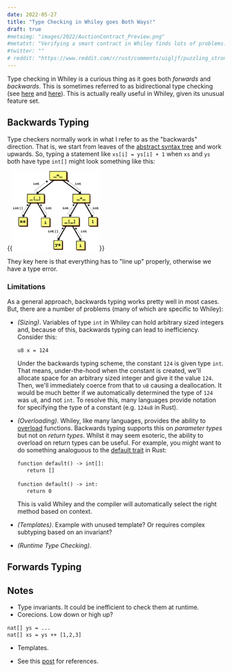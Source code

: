 ```yaml
---
date: 2022-05-27
title: "Type Checking in Whiley goes Both Ways!"
draft: true
#metaimg: "images/2022/AuctionContract_Preview.png"
#metatxt: "Verifying a smart contract in Whiley finds lots of problems."
#twitter: ""
# reddit: "https://www.reddit.com/r/rust/comments/uigljf/puzzling_strong_updates_in_rust/"
---
```


Type checking in Whiley is a curious thing as it goes both _forwards_
and _backwards_.  This is sometimes referred to as bidirectional type
checking (see [here](https://arxiv.org/abs/1908.05839) and
[here](https://ncatlab.org/nlab/show/bidirectional+typechecking)).
This is actually really useful in Whiley, given its unusual feature
set.

## Backwards Typing

Type checkers normally work in what I refer to as the "backwards"
direction.  That is, we start from leaves of the [abstract syntax
tree](https://en.wikipedia.org/wiki/Abstract_syntax_tree) and work
upwards.  So, typing a statement like `xs[i] = ys[i] + 1` when `xs`
and `ys` both have type `int[]` might look something like this:

{{<img class="text-center" src="/images/2022/BidirectionalTypeChecking.png" width="40%" alt="Illustrating the layout of an array in Java.">}}

They key here is that everything has to "line up" properly, otherwise
we have a type error.

### Limitations

As a general approach, backwards typing works pretty well in most
cases.  But, there are a number of problems (many of which are
specific to Whiley):

   * *(Sizing)*.  Variables of type `int` in Whiley can hold arbitrary
      sized integers and, because of this, backwards typing can lead
      to inefficiency.  Consider this:
      
      ```Whiley
      u8 x = 124
      ```
      
      Under the backwards typing scheme, the constant `124` is given
      type `int`.  That means, under-the-hood when the constant is
      created, we'll allocate space for an arbitrary sized integer and
      give it the value `124`.  Then, we'll immediately coerce from
      that to `u8` causing a deallocation.  It would be much better if
      we automatically determined the type of `124` was `u8`, and not
      `int`.  To resolve this, many languages provide notation for
      specifying the type of a constant (e.g. `124u8` in Rust).

   * *(Overloading)*.  Whiley, like many languages, provides the
      ability to
      [overload](https://en.wikipedia.org/wiki/Function_overloading)
      functions.  Backwards typing supports this on _parameter types_
      but not on _return types_.  Whilst it may seem esoteric, the
      ability to overload on return types can be useful.  For example,
      you might want to do something analoguous to the [default
      trait](https://doc.rust-lang.org/std/default/trait.Default.html)
      in Rust:
      
      ```Whiley
      function default() -> int[]:
         return []

      function default() -> int:
         return 0
      ```

      This is valid Whiley and the compiler will automatically
      select the right method based on context.

   * *(Templates)*.  Example with unused template?  Or requires
      complex subtyping based on an invariant?

   * *(Runtime Type Checking)*.

## Forwards Typing

## Notes

   * Type invariants.  It could be inefficient to check them at runtime.
   * Corecions.  Low down or high up?
   ```Whiley
   nat[] ys = ...
   nat[] xs = ys ++ [1,2,3]
   ```
   * Templates.

   * See this
     [post](https://www.haskellforall.com/2022/06/the-appeal-of-bidirectional-type.html)
     for references.